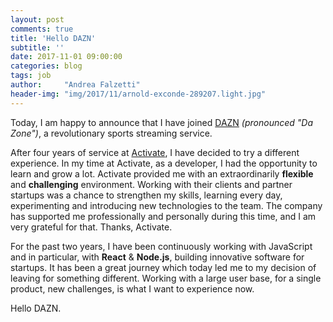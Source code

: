 ```yaml
---
layout: post
comments: true
title: 'Hello DAZN'
subtitle: ''
date: 2017-11-01 09:00:00
categories: blog
tags: job
author:     "Andrea Falzetti"
header-img: "img/2017/11/arnold-exconde-289207.light.jpg"
---
```


Today, I am happy to announce that I have joined [DAZN](https://dazn.com) *(pronounced "Da Zone")*, a revolutionary sports streaming service.

After four years of service at [Activate](http://activate.co.uk), I have decided to try a different experience. In my time at Activate, as a developer, I had the opportunity to learn and grow a lot. Activate provided me with an extraordinarily **flexible** and **challenging** environment. Working with their clients and partner startups was a chance to strengthen my skills, learning every day, experimenting and introducing new technologies to the team. The company has supported me professionally and personally during this time, and I am very grateful for that. Thanks, Activate.

For the past two years, I have been continuously working with JavaScript and in particular, with **React** & **Node.js**, building innovative software for startups. It has been a great journey which today led me to my decision of leaving for something different. Working with a large user base, for a single product, new challenges, is what I want to experience now.

Hello DAZN.
